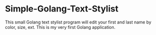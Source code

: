 # Simple-Golang-Text-Stylist
This small Golang text stylist program will edit your first and last name by color, size, ext. This is my very first Golang application.
